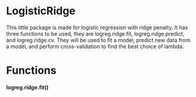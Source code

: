 # LogisticRidge
This little package is made for logistic regression with ridge penalty. It has three functions to be used, they are logreg.ridge.fit, logreg.ridge.predict, and logreg.ridge.cv. They will be used to fit a model, predict new data from a model, and perform cross-validation to find the best choice of lambda.

# Functions
#### logreg.ridge.fit() 
